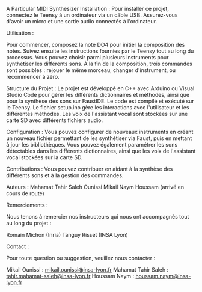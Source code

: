 A Particular MIDI Synthesizer
Installation :
Pour installer ce projet, connectez le Teensy à un ordinateur via un câble USB. Assurez-vous d'avoir un micro et une sortie audio connectés à l'ordinateur.

Utilisation :

Pour commencer, composez la note DO4 pour initier la composition des notes. Suivez ensuite les instructions fournies par le Teensy tout au long du processus. Vous pouvez choisir parmi plusieurs instruments pour synthétiser les différents sons. À la fin de la composition, trois commandes sont possibles : rejouer le même morceau, changer d'instrument, ou recommencer à zéro.

Structure du Projet :
Le projet est développé en C++ avec Arduino ou Visual Studio Code pour gérer les différents dictionnaires et méthodes, ainsi que pour la synthèse des sons sur FaustIDE. Le code est compilé et exécuté sur le Teensy. Le fichier setup.ino gère les interactions avec l'utilisateur et les différentes méthodes. Les voix de l'assistant vocal sont stockées sur une carte SD avec différents fichiers audio.

Configuration :
Vous pouvez configurer de nouveaux instruments en créant un nouveau fichier permettant de les synthétiser via Faust, puis en mettant à jour les bibliothèques. Vous pouvez également paramétrer les sons détectables dans les différents dictionnaires, ainsi que les voix de l'assistant vocal stockées sur la carte SD.

Contributions :
Vous pouvez contribuer en aidant à la synthèse des différents sons et à la gestion des commandes.

Auteurs :
Mahamat Tahir Saleh
Ounissi Mikail
Naym Houssam (arrivé en cours de route)

Remerciements :

Nous tenons à remercier nos instructeurs qui nous ont accompagnés tout au long du projet :

Romain Michon (Inria)
Tanguy Risset (INSA Lyon)

Contact :

Pour toute question ou suggestion, veuillez nous contacter :

Mikail Ounissi : mikail.ounissi@insa-lyon.fr
Mahamat Tahir Saleh : tahir.mahamat-saleh@insa-lyon.fr
Houssam Naym : houssam.naym@insa-lyon.fr
